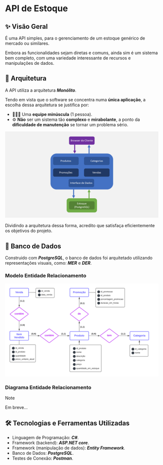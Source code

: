 ﻿# API de Estoque

## ✨ Visão Geral
É uma API simples, para o gerenciamento de um estoque genérico de mercado ou similares.

Embora as funcionalidades sejam diretas e comuns, ainda sim é um sistema bem completo, com uma variedade interessante de recursos e manipulações de dados.

## 🏬 Arquitetura
A API utiliza a arquitetura ***Monólito***.

Tendo em vista que o software se concentra numa **única aplicação**, a escolha dessa arquitetura se justifica por:
- 👷🏽‍♀️ Uma **equipe minúscula** (1 pessoa).
- ⚙️ **Não** ser um sistema tão **complexo** e **mirabolante**, a ponto da **dificuldade de manutenção** se tornar um problema sério.

<img src="https://github.com/WesleyTelesBenette/my-sources-for-docs/blob/main/api-product-stock/architecture.png" width="600" />

Dividindo a arquitetura dessa forma, acredito que satisfaça eficientemente os objetivos do projeto.

## 🎲 Banco de Dados
Construido com ***PostgreSQL***, o banco de dados foi arquitetado utilizando representações visuais, como: ***MER*** e ***DER***.

### Modelo Entidade Relacionamento
<img src="https://github.com/WesleyTelesBenette/my-sources-for-docs/blob/main/api-product-stock/MER.png" width="600" />

### Diagrama Entidade Relacionamento
<!--
<img src="https://github.com/WesleyTelesBenette/my-sources-for-docs/blob/main/api-product-stock/architecture.png" width="600" />
-->
> [!NOTE]
> Em breve...

## 🛠️ Tecnologias e Ferramentas Utilizadas
- Linguagem de Programação: ***C#***.
- Framework (backend): ***ASP.NET core***.
- Framework (manipulação de dados): ***Entity Framework***.
- Banco de Dados: ***PostgreSQL***.
- Testes de Conexão: ***Postman***.
